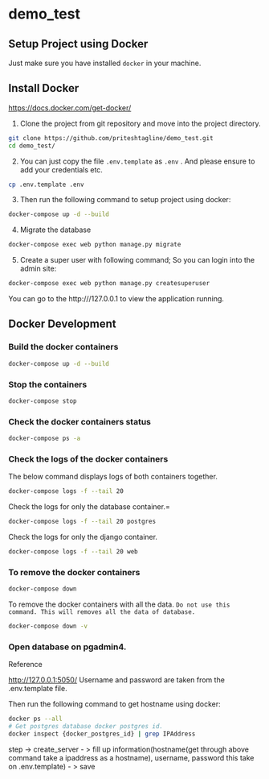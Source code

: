 # demo_test

## Setup Project using Docker

Just make sure you have installed `docker` in your machine.

## Install Docker

https://docs.docker.com/get-docker/

1. Clone the project from git repository and move into the project directory.

```sh
git clone https://github.com/priteshtagline/demo_test.git
cd demo_test/
```

2. You can just copy the file `.env.template` as `.env` . And please ensure to add your credentials etc.

```sh
cp .env.template .env
```

3. Then run the following command to setup project using docker:

```sh
docker-compose up -d --build
```

4. Migrate the database

```sh
docker-compose exec web python manage.py migrate
```

5. Create a super user with following command; So you can login into the admin site:

```sh
docker-compose exec web python manage.py createsuperuser
```

You can go to the http:///127.0.0.1 to view the application running.

## Docker Development

### Build the docker containers

```sh
docker-compose up -d --build
```

### Stop the containers

```sh
docker-compose stop
```

### Check the docker containers status

```sh
docker-compose ps -a
```

### Check the logs of the docker containers

The below command displays logs of both containers together.

```sh
docker-compose logs -f --tail 20
```

Check the logs for only the database container.=

```sh
docker-compose logs -f --tail 20 postgres
```

Check the logs for only the django container.

```sh
docker-compose logs -f --tail 20 web
```

### To remove the docker containers

```sh
docker-compose down
```

To remove the docker containers with all the data. `Do not use this command. This will removes all the data of database.`

```sh
docker-compose down -v
```

### Open database on pgadmin4.

Reference <!-- https://towardsdatascience.com/how-to-run-postgresql-and-pgadmin-using-docker-3a6a8ae918b5 -->

http://127.0.0.1:5050/
Username and password are taken from the .env.template file.

Then run the following command to get hostname using docker:

```sh
docker ps --all
# Get postgres database docker postgres id.
docker inspect {docker_postgres_id} | grep IPAddress
```

step -> create_server - >  fill up information(hostname(get through above command take a ipaddress as a hostname), username, password this take on .env.template) - > save 